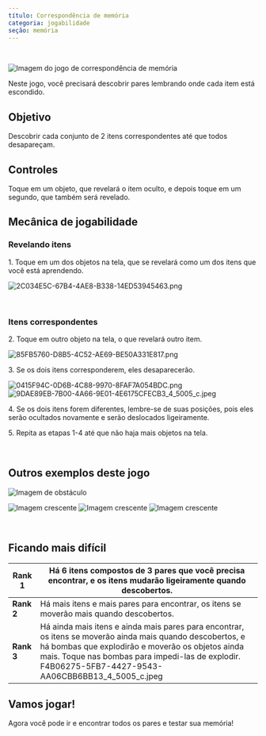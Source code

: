 ```yaml
---
título: Correspondência de memória
categoria: jogabilidade
seção: memória
---
```

 

![Imagem do jogo de correspondência de memória](https://help.Studycat.com/hc/article_attachments/34783202572569)

Neste jogo, você precisará descobrir pares lembrando onde cada item está escondido.

## Objetivo

Descobrir cada conjunto de 2 itens correspondentes até que todos desapareçam.

## Controles

Toque em um objeto, que revelará o item oculto, e depois toque em um segundo, que também será revelado.

## Mecânica de jogabilidade

### Revelando itens

1\. Toque em um dos objetos na tela, que se revelará como um dos itens que você está aprendendo.

![2C034E5C-67B4-4AE8-B338-14ED53945463.png](https://help.Studycat.com/hc/article_attachments/34783202572569)

 

### Itens correspondentes

2\. Toque em outro objeto na tela, o que revelará outro item.

![85FB5760-D8B5-4C52-AE69-BE50A331E817.png](https://help.Studycat.com/hc/article_attachments/34783227455641)

3\. Se os dois itens corresponderem, eles desaparecerão.

![0415F94C-0D6B-4C88-9970-8FAF7A054BDC.png](https://help.Studycat.com/hc/article_attachments/34783202585497) ![9DAE89EB-7B00-4A66-9E01-4E6175CFECB3_4_5005_c.jpeg](https://help.Studycat.com/hc/article_attachments/34783202588569)

4\. Se os dois itens forem diferentes, lembre-se de suas posições, pois eles serão ocultados novamente e serão deslocados ligeiramente.

5\. Repita as etapas 1\-4 até que não haja mais objetos na tela.

 

## Outros exemplos deste jogo

![Imagem de obstáculo](https://help.Studycat.com/hc/article_attachments/34783227488537)

![Imagem crescente](https://help.Studycat.com/hc/article_attachments/34783227493913) ![Imagem crescente](https://help.Studycat.com/hc/article_attachments/34783202605977) ![Imagem crescente](https://help.Studycat.com/hc/article_attachments/34783202616089)

 

## Ficando mais difícil

| **Rank 1** | Há 6 itens compostos de 3 pares que você precisa encontrar, e os itens mudarão ligeiramente quando descobertos. |
| --- | --- |
| **Rank 2** | Há mais itens e mais pares para encontrar, os itens se moverão mais quando descobertos. |
| **Rank 3** | Há ainda mais itens e ainda mais pares para encontrar, os itens se moverão ainda mais quando descobertos, e há bombas que explodirão e moverão os objetos ainda mais. Toque nas bombas para impedi-las de explodir. F4B06275-5FB7-4427-9543-AA06CBB6BB13_4_5005_c.jpeg |

## 

## **Vamos jogar!**

Agora você pode ir e encontrar todos os pares e testar sua memória!